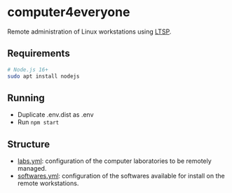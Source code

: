 # computer4everyone

Remote administration of Linux workstations using [LTSP](https://ltsp.org).

## Requirements

```bash
# Node.js 16+
sudo apt install nodejs
```

## Running

- Duplicate .env.dist as .env
- Run `npm start`

## Structure

- [labs.yml](labs.yml): configuration of the computer laboratories to be remotely managed. 
- [softwares.yml](softwares.yml): configuration of the softwares available for install on the remote workstations.
